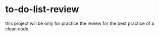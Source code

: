 # to-do-list-review
this project will be only for practice the review for the best practice of a clean code.
